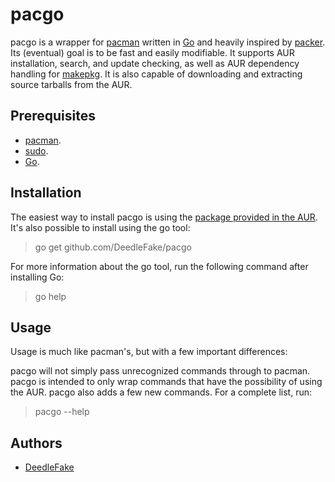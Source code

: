 pacgo
=====

pacgo is a wrapper for [pacman][pacman] written in [Go][go] and heavily inspired by [packer][packer]. Its (eventual) goal is to be fast and easily modifiable. It supports AUR installation, search, and update checking, as well as AUR dependency handling for [makepkg][makepkg]. It is also capable of downloading and extracting source tarballs from the AUR.

Prerequisites
-------------

 * [pacman][pacman].
 * [sudo][sudo].
 * [Go][go].

Installation
------------

The easiest way to install pacgo is using the [package provided in the AUR][aurpkg]. It's also possible to install using the go tool:

> go get github.com/DeedleFake/pacgo

For more information about the go tool, run the following command after installing Go:

> go help

Usage
-----

Usage is much like pacman's, but with a few important differences:

pacgo will not simply pass unrecognized commands through to pacman. pacgo is intended to only wrap commands that have the possibility of using the AUR. pacgo also adds a few new commands. For a complete list, run:

> pacgo --help

Authors
-------

 * [DeedleFake](https://github.com/DeedleFake)

[pacman]: https://wiki.archlinux.org/index.php/Pacman
[makepkg]: https://wiki.archlinux.org/index.php/Makepkg
[packer]: https://github.com/bruenig/packer
[go]: http://www.golang.org
[sudo]: http://www.gratisoft.us/sudo
[aurpkg]: http://aur.archlinux.org/packages.php?ID=56998

<!--
    vim:ts=4 sw=4 et
-->
